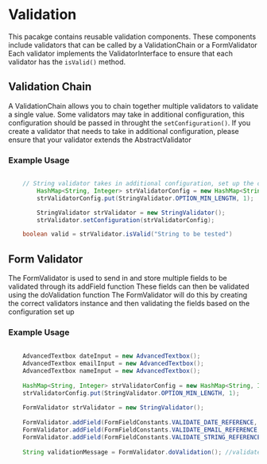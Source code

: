 # Validation
This pacakge contains reusable validation components. These components include validators that can be called by a ValidationChain or a FormValidator
Each validator implements the ValidatorInterface to ensure that each validator has the `isValid()` method.

## Validation Chain
A ValidationChain allows you to chain together multiple validators to validate a single value.
Some validators may take in additional configuration, this configuration should be passed in throught the `setConfiguration()`. If you create a validator that needs to take in additional configuration, please ensure that your validator extends the AbstractValidator

### Example Usage

```java

	// String validator takes in additional configuration, set up the configuration
        HashMap<String, Integer> strValidatorConfig = new HashMap<String, Integer>();
        strValidatorConfig.put(StringValidator.OPTION_MIN_LENGTH, 1);

        StringValidator strValidator = new StringValidator();
        strValidator.setConfiguration(strValidatorConfig);

	boolean valid = strValidator.isValid("String to be tested")
```

## Form Validator
The FormValidator is used to send in and store multiple fields to be validated through its addField function
These fields can then be validated using the doValidation function
The FormValidator will do this by creating the correct validators instance and then validating the fields based on the configuration set up

### Example Usage

```java
    
    AdvancedTextbox dateInput = new AdvancedTextbox();
    AdvancedTextbox emailInput = new AdvancedTextbox();
    AdvancedTextbox nameInput = new AdvancedTextbox();
    
    HashMap<String, Integer> strValidatorConfig = new HashMap<String, Integer>();
    strValidatorConfig.put(StringValidator.OPTION_MIN_LENGTH, 1);
    
    FormValidator strValidator = new StringValidator();
    
    FormValidator.addField(FormFieldConstants.VALIDATE_DATE_REFERENCE, dateInput, strValidatorConfig, "Custom date validation message", "customErroStyleName");
    FormValidator.addField(FormFieldConstants.VALIDATE_EMAIL_REFERENCE, emailInput, strValidatorConfig, "Custom email validation message"); //will use no error styling
    FormValidator.addField(FormFieldConstants.VALIDATE_STRING_REFERENCE, nameInput, strValidatorConfig); //will use default message and no error styling
    
    String validationMessage = FormValidator.doValidation(); //validates all the fields and breaks and send back validation error message when first validation error is found
	
```